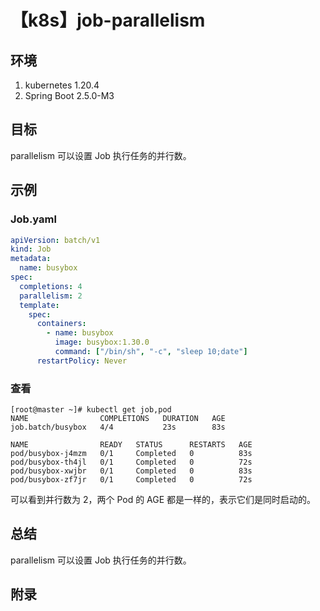 # 【k8s】job-parallelism

## 环境

1. kubernetes 1.20.4
2. Spring Boot 2.5.0-M3

## 目标

parallelism 可以设置 Job 执行任务的并行数。

## 示例

### Job.yaml

```yaml
apiVersion: batch/v1
kind: Job
metadata:
  name: busybox
spec:
  completions: 4
  parallelism: 2
  template:
    spec:
      containers:
        - name: busybox
          image: busybox:1.30.0
          command: ["/bin/sh", "-c", "sleep 10;date"]
      restartPolicy: Never
```

### 查看

```
[root@master ~]# kubectl get job,pod
NAME                COMPLETIONS   DURATION   AGE
job.batch/busybox   4/4           23s        83s

NAME                READY   STATUS      RESTARTS   AGE
pod/busybox-j4mzm   0/1     Completed   0          83s
pod/busybox-th4jl   0/1     Completed   0          72s
pod/busybox-xwjbr   0/1     Completed   0          83s
pod/busybox-zf7jr   0/1     Completed   0          72s
```

可以看到并行数为 2，两个 Pod 的 AGE 都是一样的，表示它们是同时启动的。

## 总结

parallelism 可以设置 Job 执行任务的并行数。

## 附录
